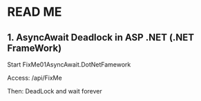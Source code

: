 # READ ME

## 1. AsyncAwait Deadlock in ASP .NET (.NET FrameWork)

Start FixMe01AsyncAwait.DotNetFamework

Access: /api/FixMe

Then: DeadLock and wait forever
